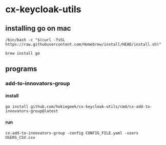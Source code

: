 # cx-keycloak-utils

## installing go on mac

```shell
/bin/bash -c "$(curl -fsSL https://raw.githubusercontent.com/Homebrew/install/HEAD/install.sh)"
```
```shell
brew install go
```
## programs
### add-to-innovators-group

#### install
```shell
go install github.com/hokiegeek/cx-keycloak-utils/cmd/cx-add-to-innovators-group@latest
```

#### run
```shell
cx-add-to-innovators-group -config CONFIG_FILE.yaml -users USERS_CSV.csv
```